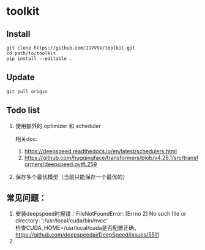 # toolkit

## Install
```shell
git clone https://github.com/JJVVVV/toolkit.git
cd path/to/toolkit
pip install --editable .
```

## Update
```shell
git pull origin
```


## Todo list
1. 使用额外的 optimizer 和 scheduler

    相关doc:

    1. https://deepspeed.readthedocs.io/en/latest/schedulers.html
    2. https://github.com/huggingface/transformers/blob/v4.28.1/src/transformers/deepspeed.py#L259
    
2. 保存多个最优模型（当前只能保存一个最优的）



## 常见问题：
1. 安装deepspeed时报错：FileNotFoundError: [Errno 2] No such file or directory: ':/usr/local/cuda/bin/nvcc'\
检查CUDA_HOME=/usr/local/cuda是否配置正确。https://github.com/deepspeedai/DeepSpeed/issues/5511
2. 